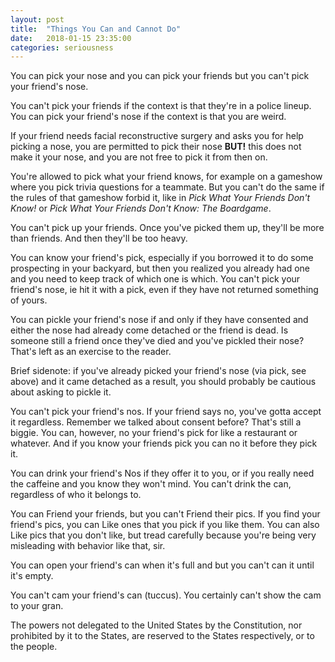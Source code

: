 ```yaml
---
layout: post
title:  "Things You Can and Cannot Do"
date:   2018-01-15 23:35:00
categories: seriousness
---
```


You can pick your nose and you can pick your friends but you can't pick your friend's nose. 

You can't pick your friends if the context is that they're in a police lineup. You can pick your friend's nose if the context is that you are weird.

If your friend needs facial reconstructive surgery and asks you for help picking a nose, you are permitted to pick their nose **BUT!** this does not make it your nose, and you are not free to pick it from then on. 

You're allowed to pick what your friend knows, for example on a gameshow where you pick trivia questions for a teammate. But you can't do the same if the rules of that gameshow forbid it, like in *Pick What Your Friends Don't Know!* or *Pick What Your Friends Don't Know: The Boardgame*.

You can't pick up your friends. Once you've picked them up, they'll be more than friends. And then they'll be too heavy.

You can know your friend's pick, especially if you borrowed it to do some prospecting in your backyard, but then you realized you already had one and you need to keep track of which one is which. You can't pick your friend's nose, ie hit it with a pick, even if they have not returned something of yours. 

You can pickle your friend's nose if and only if they have consented and either the nose had already come detached or the friend is dead. Is someone still a friend once they've died and you've pickled their nose? That's left as an exercise to the reader.

Brief sidenote: if you've already picked your friend's nose (via pick, see above) and it came detached as a result, you should probably be cautious about asking to pickle it. 

You can't pick your friend's nos. If your friend says no, you've gotta accept it regardless. Remember we talked about consent before? That's still a biggie. You can, however, no your friend's pick for like a restaurant or whatever. And if you know your friends pick you can no it before they pick it.

You can drink your friend's Nos if they offer it to you, or if you really need the caffeine and you know they won't mind. You can't drink the can, regardless of who it belongs to.

You can Friend your friends, but you can't Friend their pics. If you find your friend's pics, you can Like ones that you pick if you like them. You can also Like pics that you don't like, 
but tread carefully because you're being very misleading with behavior like that, sir.

You can open your friend's can when it's full and but you can't can it until it's empty. 

You can't cam your friend's can (tuccus). You certainly can't show the cam to your gran.

The powers not delegated to the United States by the Constitution, nor prohibited by it to the States, are reserved to the States respectively, or to the people.